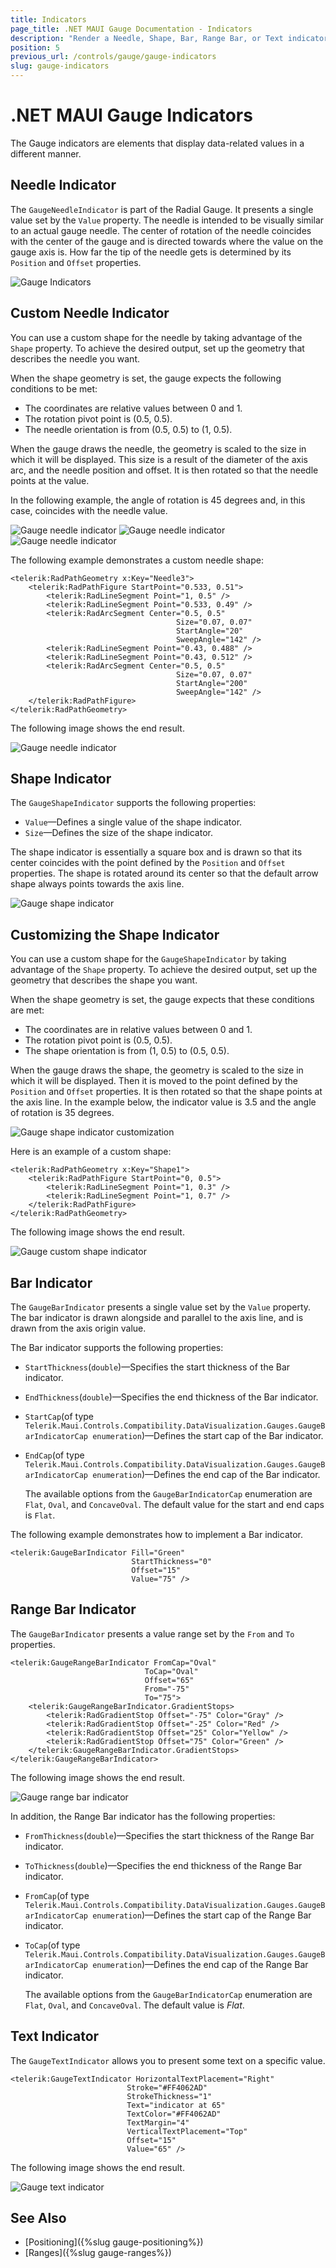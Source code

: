 ```yaml
---
title: Indicators
page_title: .NET MAUI Gauge Documentation - Indicators
description: "Render a Needle, Shape, Bar, Range Bar, or Text indicators in the Telerik Gauge for .NET MAUI control and customize their behavior by using the exposed properties."
position: 5
previous_url: /controls/gauge/gauge-indicators
slug: gauge-indicators
---
```


# .NET MAUI Gauge Indicators

The Gauge indicators are elements that display data-related values in a different manner.

## Needle Indicator

The `GaugeNeedleIndicator` is part of the Radial Gauge. It presents a single value set by the `Value` property. The needle is intended to be visually similar to an actual gauge needle. The center of rotation of the needle coincides with the center of the gauge and is directed towards where the value on the gauge axis is. How far the tip of the needle gets is determined by its `Position` and `Offset` properties.

![Gauge Indicators](images/gauge-needle-indicator.png)

## Custom Needle Indicator

You can use a custom shape for the needle by taking advantage of the `Shape` property. To achieve the desired output, set up the geometry that describes the needle you want.

When the shape geometry is set, the gauge expects the following conditions to be met:

- The coordinates are relative values between 0 and 1.
- The rotation pivot point is (0.5, 0.5).
- The needle orientation is from (0.5, 0.5) to (1, 0.5).

When the gauge draws the needle, the geometry is scaled to the size in which it will be displayed. This size is a result of the diameter of the axis arc, and the needle position and offset. It is then rotated so that the needle points at the value.

In the following example, the angle of rotation is 45 degrees and, in this case, coincides with the needle value.

![Gauge needle indicator](images/gauge-needle-indicator-shape.png)
![Gauge needle indicator](images/gauge-needle-indicator-shape-rotated.png)
![Gauge needle indicator](images/gauge-needle-indicator-with-grid.png)

The following example demonstrates a custom needle shape:

```XAML
<telerik:RadPathGeometry x:Key="Needle3">
    <telerik:RadPathFigure StartPoint="0.533, 0.51">
        <telerik:RadLineSegment Point="1, 0.5" />
        <telerik:RadLineSegment Point="0.533, 0.49" />
        <telerik:RadArcSegment Center="0.5, 0.5"
                                     Size="0.07, 0.07"
                                     StartAngle="20"
                                     SweepAngle="142" />
        <telerik:RadLineSegment Point="0.43, 0.488" />
        <telerik:RadLineSegment Point="0.43, 0.512" />
        <telerik:RadArcSegment Center="0.5, 0.5"
                                     Size="0.07, 0.07"
                                     StartAngle="200"
                                     SweepAngle="142" />
    </telerik:RadPathFigure>
</telerik:RadPathGeometry>
```


The following image shows the end result.

![Gauge needle indicator](images/gauge-custom-needle-shape.png)

## Shape Indicator

The `GaugeShapeIndicator` supports the following properties:

* `Value`&mdash;Defines a single value of the shape indicator.
* `Size`&mdash;Defines the size of the shape indicator.

The shape indicator is essentially a square box and is drawn so that its center coincides with the point defined by the `Position` and `Offset` properties. The shape is rotated around its center so that the default arrow shape always points towards the axis line.

![Gauge shape indicator](images/gauge-shape-indicator.png)

## Customizing the Shape Indicator

You can use a custom shape for the `GaugeShapeIndicator` by taking advantage of the `Shape` property. To achieve the desired output, set up the geometry that describes the shape you want.

When the shape geometry is set, the gauge expects that these conditions are met:

- The coordinates are in relative values between 0 and 1.
- The rotation pivot point is (0.5, 0.5).
- The shape orientation is from (1, 0.5) to (0.5, 0.5).

When the gauge draws the shape, the geometry is scaled to the size in which it will be displayed. Then it is moved to the point defined by the `Position` and `Offset` properties. It is then rotated so that the shape points at the axis line. In the example below, the indicator value is 3.5 and the angle of rotation is 35 degrees.

![Gauge shape indicator customization](images/gauge-shape-indicator-gif.gif)

Here is an example of a custom shape:

```XAML
<telerik:RadPathGeometry x:Key="Shape1">
    <telerik:RadPathFigure StartPoint="0, 0.5">
        <telerik:RadLineSegment Point="1, 0.3" />
        <telerik:RadLineSegment Point="1, 0.7" />
    </telerik:RadPathFigure>
</telerik:RadPathGeometry>
```

The following image shows the end result.

![Gauge custom shape indicator](images/gauge-shape-custom-shape.png)

## Bar Indicator

The `GaugeBarIndicator` presents a single value set by the `Value` property. The bar indicator is drawn alongside and parallel to the axis line, and is drawn from the axis origin value.

The Bar indicator supports the following properties:

* `StartThickness`(`double`)&mdash;Specifies the start thickness of the Bar indicator.
* `EndThickness`(`double`)&mdash;Specifies the end thickness of the Bar indicator.
* `StartCap`(of type `Telerik.Maui.Controls.Compatibility.DataVisualization.Gauges.GaugeBarIndicatorCap enumeration`)&mdash;Defines the start cap of the Bar indicator.
* `EndCap`(of type `Telerik.Maui.Controls.Compatibility.DataVisualization.Gauges.GaugeBarIndicatorCap enumeration`)&mdash;Defines the end cap of the Bar indicator.

  The available options from the `GaugeBarIndicatorCap` enumeration are `Flat`, `Oval`, and `ConcaveOval`. The default value for the start and end caps is `Flat`.

The following example demonstrates how to implement a Bar indicator. 

```XAML
<telerik:GaugeBarIndicator Fill="Green"
                           StartThickness="0"
                           Offset="15"
                           Value="75" />
```

## Range Bar Indicator

The `GaugeBarIndicator` presents a value range set by the `From` and `To` properties.

```XAML
<telerik:GaugeRangeBarIndicator FromCap="Oval"
							  ToCap="Oval"
							  Offset="65"
							  From="-75"
							  To="75">
    <telerik:GaugeRangeBarIndicator.GradientStops>
        <telerik:RadGradientStop Offset="-75" Color="Gray" />
        <telerik:RadGradientStop Offset="-25" Color="Red" />
        <telerik:RadGradientStop Offset="25" Color="Yellow" />
        <telerik:RadGradientStop Offset="75" Color="Green" />
    </telerik:GaugeRangeBarIndicator.GradientStops>
</telerik:GaugeRangeBarIndicator>
```

The following image shows the end result.

![Gauge range bar indicator](images/gauge-bar-indicator-overview.png)

In addition, the Range Bar indicator has the following properties:

* `FromThickness`(`double`)&mdash;Specifies the start thickness of the Range Bar indicator.
* `ToThickness`(`double`)&mdash;Specifies the end thickness of the Range Bar indicator.
* `FromCap`(of type `Telerik.Maui.Controls.Compatibility.DataVisualization.Gauges.GaugeBarIndicatorCap enumeration`)&mdash;Defines the start cap of the Range Bar indicator.
* `ToCap`(of type `Telerik.Maui.Controls.Compatibility.DataVisualization.Gauges.GaugeBarIndicatorCap enumeration`)&mdash;Defines the end cap of the Range Bar indicator.

  The available options from the `GaugeBarIndicatorCap` enumeration are `Flat`, `Oval`, and `ConcaveOval`. The default value is *Flat*.

## Text Indicator

The `GaugeTextIndicator` allows you to present some text on a specific value.

```XAML
<telerik:GaugeTextIndicator HorizontalTextPlacement="Right"
						  Stroke="#FF4062AD"
						  StrokeThickness="1"
						  Text="indicator at 65"
						  TextColor="#FF4062AD"
						  TextMargin="4"
						  VerticalTextPlacement="Top"
						  Offset="15"
						  Value="65" />
```


The following image shows the end result.

![Gauge text indicator](images/gauge-indicators-text-indicator.png)

## See Also

- [Positioning]({%slug gauge-positioning%})
- [Ranges]({%slug gauge-ranges%})
